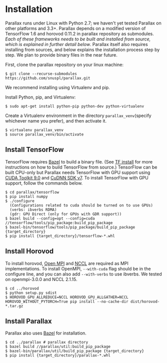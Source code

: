 # Installation
Parallax runs under Linux with Python 2.7; we haven't yet tested Parallax on other platforms and 3.3+.
Parallax depends on a modified version of TensorFlow 1.6 and horovod 0.11.2 in parallax repository as submodules. *Each of these frameworks needs to be built and installed from source, which is explained in further detail below*. Parallax itself also requires installing from sources, and below explains the installation process step by step. We plan to provide binary files in the near future.

First, clone the parallax repository on your linux machine:
```shell
$ git clone --recurse-submodules https://github.com/snuspl/parallax.git
```
We recommend installing using Virtualenv and pip.

Install Python, pip, and Virtualenv:
```shell
$ sudo apt-get install python-pip python-dev python-virtualenv
```

Create a Virtualenv environment in the directory `parallax_venv`(specify whichever name you prefer), and then activate it.
```shell
$ virtualenv parallax_venv
$ source parallax_venv/bin/activate
```

## Install TensorFlow
TensorFlow requires [Bazel](https://docs.bazel.build/versions/master/install.html) to build a binary file. (See [TF install](https://www.tensorflow.org/install/install_sources) for more instructions on how to build TensorFlow from source.) TensorFlow can be built CPU-only but Parallax needs TensorFlow with GPU support using [CUDA Toolkit 9.0](https://developer.nvidia.com/cuda-zone) and [CuDNN SDK v7](https://developer.nvidia.com/cudnn). To install TensorFlow with GPU support, follow the commands below.

```shell
$ cd parallax/tensorflow
$ pip install numpy
$ ./configure
  (Configurations related to cuda should be turned on to use GPUs)
  (verbs: ibverbs RDMA)
  (gdr: GPU Direct (only for GPUs with GDR support))
$ bazel build --config=opt --config=cuda //tensorflow/tools/pip_package:build_pip_package
$ bazel-bin/tensorflow/tools/pip_package/build_pip_package {target_directory}
$ pip install {target_directory}/tensorflow-*.whl
```



## Install Horovod
To install horovod, [Open MPI](https://www.open-mpi.org/faq/?category=building#easy-build) and [NCCL](https://docs.nvidia.com/deeplearning/sdk/nccl-install-guide/index.html) are required as MPI implementations. To install OpenMPI, `--with-cuda` flag should be in the configure line, and you can also add `--with-verbs` to use ibverbs.
We tested on openmpi-3.0.0 and NCCL 2.1.15.
```shell
$ cd ../horovod
$ python setup.py sdist
$ HOROVOD_GPU_ALLREDUCE=NCCL HOROVOD_GPU_ALLGATHER=NCCL HOROVOD_WITHOUT_PYTORCH=True pip install --no-cache-dir dist/horovod-*.tar.gz
```

## Install Parallax
Parallax also uses [Bazel](https://docs.bazel.build/versions/master/install.html) for installation.
```shell
$ cd ../parallax # parallax directory
$ bazel build //parallax/util:build_pip_package
$ bazel-bin/parallax/util/build_pip_package {target_directory}
$ pip install {target_directory}/parallax-*.whl
